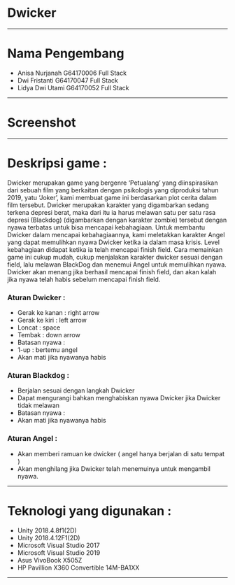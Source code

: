 # Dwicker
---
# Nama Pengembang 
- Anisa Nurjanah    G64170006   Full Stack
- Dwi Fristanti     G64170047   Full Stack
- Lidya Dwi Utami   G64170052   Full Stack
---
# Screenshot
---
# Deskripsi game :
Dwicker merupakan game yang bergenre ‘Petualang’ yang diinspirasikan dari sebuah film yang berkaitan dengan psikologis yang diproduksi tahun 2019, yatu ‘Joker’, kami membuat game ini berdasarkan plot cerita dalam film tersebut. Dwicker merupakan karakter yang digambarkan sedang terkena depresi berat, maka dari itu ia harus melawan satu per satu rasa depresi (Blackdog) (digambarkan dengan karakter zombie) tersebut dengan nyawa terbatas  untuk bisa mencapai kebahagiaan. Untuk membantu Dwicker dalam mencapai kebahagiaannya, kami meletakkan karakter Angel yang dapat memulihkan nyawa Dwicker ketika ia dalam masa krisis.  Level kebahagiaan didapat ketika ia telah mencapai finish field. Cara memainkan game ini cukup mudah, cukup menjalakan karakter dwicker sesuai dengan field, lalu melawan BlackDog dan menemui Angel untuk memulihkan nyawa. Dwicker akan menang jika berhasil mencapai finish field, dan akan kalah jika nyawa telah habis sebelum mencapai finish field.

### Aturan Dwicker :
- Gerak ke kanan : right arrow
- Gerak ke kiri : left arrow
- Loncat : space
- Tembak : down arrow
- Batasan nyawa :
- 1-up : bertemu angel
- Akan mati jika nyawanya habis

### Aturan Blackdog : 
- Berjalan sesuai dengan langkah Dwicker
- Dapat mengurangi bahkan menghabiskan nyawa Dwicker jika Dwicker tidak melawan
- Batasan nyawa :
- Akan mati jika nyawanya habis

### Aturan Angel : 
- Akan memberi ramuan ke dwicker ( angel hanya berjalan di satu tempat )
- Akan menghilang jika Dwicker telah menemuinya untuk mengambil nyawa.
---
# Teknologi yang digunakan : 
- Unity 2018.4.8f1(2D)
- Unity 2018.4.12F1(2D)
- Microsoft Visual Studio 2017
- Microsoft Visual Studio 2019
- Asus VivoBook X505Z
- HP Pavillion X360 Convertible 14M-BA1XX
---

